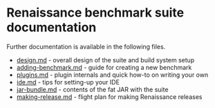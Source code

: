 # Renaissance benchmark suite documentation

Further documentation is available in the following files.

 * [design.md](design.md) - overall design of the suite and build system setup
 * [adding-benchmark.md](adding-benchmark.md) - guide for creating a new benchmark
 * [plugins.md](plugins.md) - plugin internals and quick how-to on writing your own
 * [ide.md](ide.md) - tips for setting-up your IDE
 * [jar-bundle.md](jar-bundle.md) - contents of the fat JAR with the suite
 * [making-release.md](making-release.md) - flight plan for making Renaissance releases
